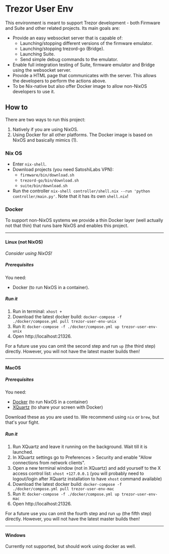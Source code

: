 # Trezor User Env

This environment is meant to support Trezor development - both Firmware
and Suite and other related projects. Its main goals are:

- Provide an easy websocket server that is capable of:
  - Launching/stopping different versions of the firmware emulator.
  - Launching/stopping trezord-go (Bridge).
  - Launching Suite.
  - Send simple debug commands to the emulator.
- Enable full integration testing of Suite, firmware emulator and Bridge using the websocket server.
- Provide a HTML page that communicates with the server. This allows the developers to perform the actions above.
- To be Nix-native but also offer Docker image to allow non-NixOS 
developers to use it.

## How to

There are two ways to run this project:

1. Natively if you are using NixOS.
2. Using Docker for all other platforms. The Docker image is based on NixOS and basically mimics (1).

### Nix OS

- Enter `nix-shell`.
- Download projects (you need SatoshiLabs VPN):
  - `firmware/bin/download.sh`
  - `trezord-go/bin/download.sh`
  - `suite/bin/download.sh`
- Run the controller `nix-shell controller/shell.nix --run 'python controller/main.py'`. Note that it has its own `shell.nix`!

### Docker

To support non-NixOS systems we provide a thin Docker layer (well
actually not that thin) that runs bare NixOS and enables this project.

----

#### Linux (not NixOS)

_Consider using NixOS!_

##### Prerequisites

You need:
- Docker (to run NixOS in a container).

##### Run it

1. Run in terminal: `xhost +`
2. Download the latest docker build: `docker-compose -f ./docker/compose.yml pull trezor-user-env-unix`
3. Run it: `docker-compose -f ./docker/compose.yml up trezor-user-env-unix`
4. Open http://localhost:21326.

For a future use you can omit the second step and run `up` (the third step) directly. However, you will not have the latest master builds then!

----

#### MacOS

##### Prerequisites

You need:
- [Docker](https://docs.docker.com/docker-for-mac/install/) (to run NixOS in a container)
- [XQuartz](https://www.xquartz.org/) (to share your screen with Docker)

Download these as you are used to. We recommend using `nix` or `brew`, but that's your fight.

##### Run it

1. Run XQuartz and leave it running on the background. Wait till it is launched.
2. In XQuartz settings go to Preferences > Security and enable "Allow connections from network clients".
3. Open a new terminal window (not in XQuartz) and add yourself to the X access control list: `xhost +127.0.0.1` (you will probably need to logout/login after XQuartz installation to have `xhost` command available)
4. Download the latest docker build: `docker-compose -f ./docker/compose.yml pull trezor-user-env-mac`
5. Run it: `docker-compose -f ./docker/compose.yml up trezor-user-env-mac`
6. Open http://localhost:21326.

For a future use you can omit the fourth step and run `up` (the fifth step) directly. However, you will not have the latest master builds then!

----

#### Windows

Currently not supported, but should work using docker as well.
